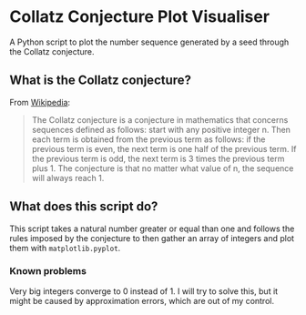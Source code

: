 # Collatz Conjecture Plot Visualiser

A Python script to plot the number sequence generated by a seed through the Collatz conjecture.

## What is the Collatz conjecture?

From [Wikipedia](https://en.wikipedia.org/wiki/Collatz_conjecture):
> The Collatz conjecture is a conjecture in mathematics that concerns sequences defined as follows: start with any positive integer n. Then each term is obtained from the previous term as follows: if the previous term is even, the next term is one half of the previous term. If the previous term is odd, the next term is 3 times the previous term plus 1. The conjecture is that no matter what value of n, the sequence will always reach 1.

## What does this script do?

This script takes a natural number greater or equal than one and follows the rules imposed by the conjecture to then gather an array of integers and plot them with ``matplotlib.pyplot``.

### Known problems

Very big integers converge to 0 instead of 1. I will try to solve this, but it might be caused by approximation errors, which are out of my control.
